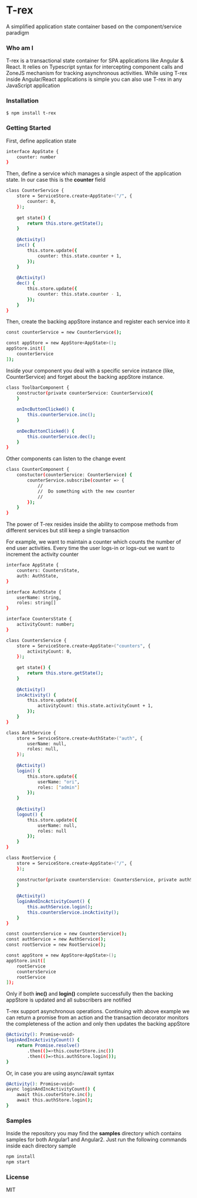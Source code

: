 # T-rex

A simplified application state container based on the component/service paradigm

### Who am I

T-rex is a transactional state container for SPA applications like Angular & React.
It relies on Typescript syntax for intercepting component calls and ZoneJS mechanism for
tracking asynchronous activities.
While using T-rex inside Angular/React applications is simple you can also use T-rex
in any JavaScript application

### Installation

```sh
$ npm install t-rex
```

### Getting Started

First, define application state

```sh
interface AppState {
    counter: number
}
```
Then, define a service which manages a single aspect of the application state. In our case this is the **counter** field

```sh
class CounterService {
    store = ServiceStore.create<AppState>("/", {
        counter: 0,
    });
    
    get state() {
        return this.store.getState();
    }
    
    @Activity()
    inc() {
        this.store.update({
            counter: this.state.counter + 1,
        });
    }
    
    @Activity()
    dec() {
        this.store.update({
            counter: this.state.counter - 1,
        });
    }
}
```

Then, create the backing appStore instance and register each service into it

```sh
const counterService = new CounterService();

const appStore = new AppStore<AppState>();
appStore.init([
    counterService
]);
```

Inside your component you deal with a specific service instance (like, CounterService) and forget about the backing appStore instance.

```sh
class ToolbarComponent {
    constructor(private counterService: CounterService){
    }
    
    onIncButtonClicked() {
        this.counterService.inc();
    }
    
    onDecButtonClicked() {
        this.counterService.dec();
    }
}
```

Other components can listen to the change event 

```sh
class CounterComponent {
    constuctor(counterService: CounterService) {
        counterService.subscribe(counter => {
            //
            //  Do something with the new counter
            //
        });
    }
}
```

The power of T-rex resides inside the ability to compose methods from different services but still keep a single transaction

For example, we want to maintain a counter which counts the number of end user activities. Every time the user logs-in or logs-out we want to increment the activity counter

```sh
interface AppState {
    counters: CountersState,
    auth: AuthState,
}

interface AuthState {
    userName: string,
    roles: string[]
}

interface CountersState {
    activityCount: number;
}

class CountersService {
    store = ServiceStore.create<AppState>("counters", {
        activityCount: 0,
    });
    
    get state() {
        return this.store.getState();
    }
    
    @Activity()
    incActivity() {
        this.store.update({
            activityCount: this.state.activityCount + 1,
        });
    }
}

class AuthService {
    store = ServiceStore.create<AuthState>("auth", {
        userName: null,
        roles: null,
    });
    
    @Activity()
    login() {
        this.store.update({
            userName: "ori",
            roles: ["admin"]
        });
    }
    
    @Activity()
    logout() {
        this.store.update({
            userName: null,
            roles: null
        });
    }
}

class RootService {
    store = ServiceStore.create<AppState>("/", {
    });
    
    constructor(private countersService: CountersService, private authService: AuthService){
    }
    
    @Activity()
    loginAndIncActivityCount() {
        this.authService.login();
        this.countersService.incActivity();
    }
}

const countersService = new CountersService();
const authService = new AuthService();
const rootService = new RootService();

const appStore = new AppStore<AppState>();
appStore.init([
    rootService
    countersService
    rootService
]);
```

Only if both **inc()** and **login()** complete successfully then the backing appStore is updated and all subscribers are notified

T-rex support asynchronous operations. Continuing with above example we can return a promise from an action and the transaction decorator monitors the completeness of the action and only then updates the backing appStore

```sh
@Activity(): Promise<void>
loginAndIncActivityCount() {
    return Promise.resolve()
        .then(()=>this.couterStore.inc())
        .then(()=>this.authStore.login());
}
```

Or, in case you are using async/await syntax

```sh
@Activity(): Promise<void>
async loginAndIncActivityCount() {
    await this.couterStore.inc();
    await this.authStore.login();
}
```

### Samples
Inside the repository you may find the **samples** directory which contains samples for both Angular1 and Angular2. Just run the following commands inside each directory sample
```sh
npm install
npm start
```

### License

MIT
